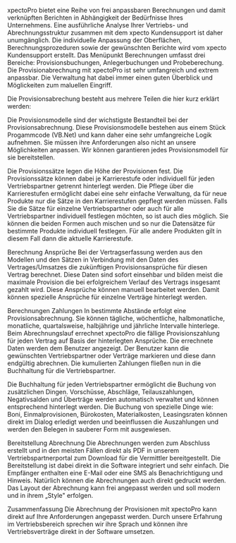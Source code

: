 xpectoPro bietet eine Reihe von frei anpassbaren Berechnungen und damit verknüpften Berichten in Abhängigkeit der Bedürfnisse Ihres Unternehmens. Eine ausführliche Analyse Ihrer Vertriebs- und Abrechnungsstruktur zusammen mit dem xpecto Kundensupport ist daher unumgänglich. Die individuelle Anpassung der Oberflächen, Berechnungsprozeduren sowie der gewünschten Berichte wird vom xpecto Kundensupport erstellt.
Das Menüpunkt Berechnungen umfasst drei Bereiche: Provisionsbuchungen, Anlegerbuchungen und Probeberechung.
Die Provisionabrechnung mit xpectoPro ist sehr umfangreich und extrem anpassbar. Die Verwaltung hat dabei immer einen guten Überblick und Möglickeiten zum maluellen Eingriff.

Die Provisionsabrechung besteht aus mehrere Teilen die hier kurz erklärt werden:

Die Provisionsmodelle sind der wichstigste Bestandteil bei der Provisionsabrechnung. Diese Provisionsmodelle bestehen aus einem Stück Progammcode (VB.Net) und kann daher eine sehr umfangreiche Logik aufnehmen. Sie müssen ihre Anforderungen also nicht an unsere Möglichkeiten anpassen. Wir können garantieren jedes Provisionsmodell für sie bereitstellen. 

Die Provisionssätze legen die Höhe der Provisionen fest. Die Provisionssätze können dabei je Karrierestufe oder individuell für jeden Vertriebspartner getrennt hinterlegt werden. Die Pflege über die Karrierestufen ermöglicht dabei eine sehr einfache Verwaltung, da für neue Produkte nur die Sätze in den Karrierestufen gepflegt werden müssen. Falls Sie die Sätze für einzelne Vertriebspartner oder auch für alle Vertriebspartner individuell festlegen möchten, so ist auch dies möglich. Sie können die beiden Formen auch mischen und so nur die Datensätze für bestimmte Produkte individuell festlegen. Für alle andere Produkten gilt in diesem Fall dann die aktuelle Karrierestufe.

Berechnung Ansprüche
Bei der Vertragserfassung werden aus den Modellen und den Sätzen in Verbindung mit den Daten des Vertrages/Umsatzes die zukünftigen Provisionsansprüche für diesen Vertrag berechnet. Diese Daten sind sofort einsehbar und bilden meist die maximale Provision die bei erfolgreichem Verlauf des Vertrags insgesamt gezahlt wird. Diese Ansprüche können manuell bearbeitet werden. Damit können spezielle Ansprüche für einzelne Verträge hinterlegt werden.

Berechnungen Zahlungen 
In bestimmte Abstände erfolgt eine Provisionsabrechnung. Sie können tägliche, wöchentliche, halbmonatliche, monatliche, quartalsweise, halbjährige und jährliche Intervalle hinterlege. Beim Abrechnungslauf  errechnet xpectoPro die fällige Provisionszahlung für jeden Vertrag auf Basis der hinterlegten Ansprüche. Die errechnete Daten werden dem Benutzer angezeigt. Der Benutzer kann die gewünschten Vertriebspartner oder Verträge markieren und diese dann endgültig abrechnen. Die kumulierten Zahlungen fließen nun in die Buchhaltung für die Vertriebspartner.

Die Buchhaltung für jeden Vertriebspartner ermöglicht die Buchung von zusätzlichen Dingen. Vorschüsse, Abschläge, Teilauszahlungen, Negativsalden und Überträge werden automatisch verwaltet und können entsprechend hinterlegt werden. Die Buchung von spezielle Dinge wie: Boni, Einmalprovisionen, Bürokosten, Materialkosten, Leasingsraten können direkt im Dialog erledigt werden und beeinflussen die Auszahlungen und werden den Belegen in sauberer Form mit ausgewiesen.

Bereitstellung Abrechnung
Die Abrechnungen werden zum Abschluss erstellt und in den meisten Fällen direkt als PDF in unserem Vertriebspartnerportal zum Download für die Vermittler bereitgestellt. Die Bereitstellung ist dabei direkt in die Software integriert und sehr einfach. Die Empfänger enthalten eine E-Mail oder eine SMS als Benachrichtigung und Hinweis. Natürlich können die Abrechnungen auch direkt gedruckt werden. Das Layout der Abrechnung kann frei angepasst werden und soll modern und in ihrem „Style" erfolgen.

Zusammenfassung
Die Abrechnung der Provisionen mit xpectoPro kann direkt auf Ihre Anforderungen angepasst werden. Durch unsere Erfahrung im Vertriebsbereich sprechen wir ihre Sprach und können ihre Vertriebsverträge direkt in der Software umsetzen.
